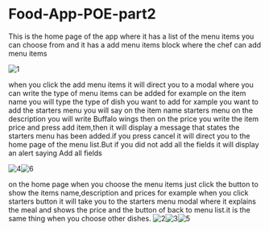 # Food-App-POE-part2
This is the home page of the app where it has a list of the menu items you can choose from and it has a add menu items block where the chef can add menu items

![1](https://github.com/user-attachments/assets/df3bd6e7-1b91-4595-af4c-a9e6f384ddaf)



when you click the add menu items it will direct you to a modal where you can write the type of menu items can be added for example on the item name you will type the type of dish you want to add for xample you want to add the starters menu you will say on the item name starters menu on the description you will write Buffalo wings then on the price you write the item price and press add item,then it will display a message that states the starters menu has been added.if you press cancel it will direct you to the home page of the menu list.But if you did not add all the fields it will display an alert saying Add all fields


![4](https://github.com/user-attachments/assets/da427260-1ba1-4609-b90f-6021e8723e6a)![6](https://github.com/user-attachments/assets/7abe0ceb-52bc-461b-b3e1-300bf2a2151e)


on the home page when you choose the menu items just click the button to show the items name,description and prices for example when you click starters button it will take you to the starters menu modal where it explains the meal and shows the price and the button of back to menu list.it is the same thing when you choose other dishes.
![2](https://github.com/user-attachments/assets/9d2c55a4-2ea1-41d0-abba-822d50f28c47)![3](https://github.com/user-attachments/assets/37d227d3-52e0-4a3a-818a-344b3088928e)![5](https://github.com/user-attachments/assets/3fb5d749-4998-404a-b277-87d36a0ddf09)




